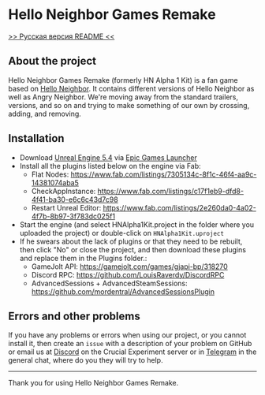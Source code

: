 # Hello Neighbor Games Remake

[>> Русская версия README <<](https://github.com/Crucial-Experiment/HelloNeighborGamesRemake/blob/master/README.md)

## About the project
Hello Neighbor Games Remake (formerly HN Alpha 1 Kit) is a fan game based on [Hello Neighbor](https://www.helloneighborgame.com/). It contains different versions of Hello Neighbor as well as Angry Neighbor. We're moving away from the standard trailers, versions, and so on and trying to make something of our own by crossing, adding, and removing.

## Installation
* Download [Unreal Engine 5.4](https://www.unrealengine.com/en-US) via [Epic Games Launcher](https://store.epicgames.com/en-US/download)
* Install all the plugins listed below on the engine via Fab:
  * Flat Nodes: https://www.fab.com/listings/7305134c-8f1c-46f4-aa9c-14381074aba5
  * CheckAppInstance: https://www.fab.com/listings/c17f1eb9-dfd8-4f41-ba30-e6c6c43d7c98
  * Restart Unreal Editor: https://www.fab.com/listings/2e260da0-4a02-4f7b-8b97-3f783dc025f1
* Start the engine (and select HNAlpha1Kit.project in the folder where you uploaded the project) or double-click on ``HNAlpha1Kit.uproject``
* If he swears about the lack of plugins or that they need to be rebuilt, then click "No" or close the project, and then download these plugins and replace them in the Plugins folder.:
  * GameJolt API: https://gamejolt.com/games/gjapi-bp/318270
  * Discord RPC: https://github.com/LouisRaverdy/DiscordRPC
  * AdvancedSessions + AdvancedSteamSessions: https://github.com/mordentral/AdvancedSessionsPlugin

## Errors and other problems
If you have any problems or errors when using our project, or you cannot install it, then create an ``issue`` with a description of your problem on GitHub or email us at [Discord](https://discord.gg/RNzGSkGhqz/) on the Crucial Experiment server or in [Telegram](https://t.me/CrucialExperiment/) in the general chat, where do you they will try to help.

---
Thank you for using Hello Neighbor Games Remake.
